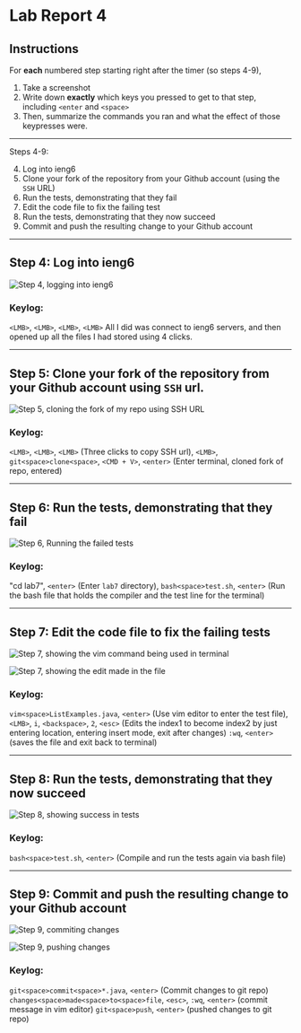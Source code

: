# Lab Report 4

## Instructions

For **each** numbered step starting right after the timer (so steps 4-9),

  1. Take a screenshot
  2. Write down **exactly** which keys you pressed to get to that step, including `<enter` and `<space>`
  3. Then, summarize the commands you ran and what the effect of those keypresses were.

---

Steps 4-9:

4. Log into ieng6
5. Clone your fork of the repository from your Github account (using the `SSH` URL)
6. Run the tests, demonstrating that they fail
7. Edit the code file to fix the failing test
8. Run the tests, demonstrating that they now succeed
9. Commit and push the resulting change to your Github account

---

## Step 4: Log into ieng6
![Step 4, logging into ieng6](Step4Lab7.png)

### Keylog:
`<LMB>`, `<LMB>`, `<LMB>`, `<LMB>`
All I did was connect to ieng6 servers, and then opened up all the files I had stored using 4 clicks.

---

## Step 5: Clone your fork of the repository from your Github account using `SSH` url.
![Step 5, cloning the fork of my repo using SSH URL](Step5Lab7.png)

### Keylog:
`<LMB>`, `<LMB>`, `<LMB>` (Three clicks to copy SSH url), 
`<LMB>`, `git<space>clone<space>`, `<CMD + V>`, `<enter>` (Enter terminal, cloned fork of repo, entered)

---

## Step 6: Run the tests, demonstrating that they fail
![Step 6, Running the failed tests](Step6Lab7.png)

### Keylog:
"cd lab7", `<enter>` (Enter `lab7` directory),
`bash<space>test.sh`, `<enter>` (Run the bash file that holds the compiler and the test line for the terminal)

---

## Step 7: Edit the code file to fix the failing tests
![Step 7, showing the vim command being used in terminal](Step7Part1Lab7.png)

![Step 7, showing the edit made in the file](Step7Part2Lab7.png)

### Keylog:
`vim<space>ListExamples.java`, `<enter>` (Use vim editor to enter the test file),
`<LMB>`, `i`, `<backspace>`, `2`, `<esc>` (Edits the index1 to become index2 by just entering location, entering insert mode, exit after changes)
`:wq`, `<enter>` (saves the file and exit back to terminal)

---

## Step 8: Run the tests, demonstrating that they now succeed
![Step 8, showing success in tests](Step8Lab7.png)

### Keylog:
`bash<space>test.sh`, `<enter>` (Compile and run the tests again via bash file)

---

## Step 9: Commit and push the resulting change to your Github account
![Step 9, commiting changes](Step9Part1Lab7.png)

![Step 9, pushing changes](Step9Part2Lab7.png)

### Keylog:
`git<space>commit<space>*.java`, `<enter>` (Commit changes to git repo)
`changes<space>made<space>to<space>file`, `<esc>`, `:wq`, `<enter>` (commit message in vim editor)
`git<space>push`, `<enter>` (pushed changes to git repo)

